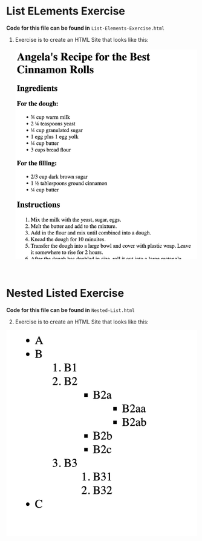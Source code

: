 # List ELements Exercise
**Code for this file can be found in** ```List-Elements-Exercise.html```
1. Exercise is to create an HTML Site that looks like this:
<br><br>
![Alt Text](https://raw.githubusercontent.com/umairmaratab/Images-repo/main/goal-list-elements.png)

<br>

# Nested Listed Exercise
**Code for this file can be found in** ```Nested-List.html```

2. Exercise is to create an HTML Site that looks like this:

![Alt Text](https://raw.githubusercontent.com/umairmaratab/Images-repo/main/goal-nesting-and-identation.png)

